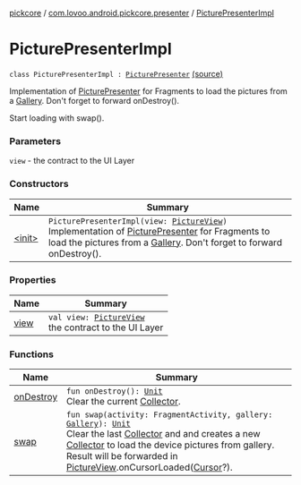 [pickcore](../../index.md) / [com.lovoo.android.pickcore.presenter](../index.md) / [PicturePresenterImpl](./index.md)

# PicturePresenterImpl

`class PicturePresenterImpl : `[`PicturePresenter`](../../com.lovoo.android.pickcore.contract/-picture-presenter/index.md) [(source)](https://github.com/lovoo/android-pickpic/blob/master/pickcore/src/main/kotlin/com/lovoo/android/pickcore/presenter/PicturePresenterImpl.kt#L21)

Implementation of [PicturePresenter](../../com.lovoo.android.pickcore.contract/-picture-presenter/index.md) for Fragments to load the pictures from a [Gallery](../../com.lovoo.android.pickcore.model/-gallery/index.md).
Don't forget to forward onDestroy().

Start loading with swap().

### Parameters

`view` - the contract to the UI Layer

### Constructors

| Name | Summary |
|---|---|
| [&lt;init&gt;](-init-.md) | `PicturePresenterImpl(view: `[`PictureView`](../../com.lovoo.android.pickcore.contract/-picture-view/index.md)`)`<br>Implementation of [PicturePresenter](../../com.lovoo.android.pickcore.contract/-picture-presenter/index.md) for Fragments to load the pictures from a [Gallery](../../com.lovoo.android.pickcore.model/-gallery/index.md). Don't forget to forward onDestroy(). |

### Properties

| Name | Summary |
|---|---|
| [view](view.md) | `val view: `[`PictureView`](../../com.lovoo.android.pickcore.contract/-picture-view/index.md)<br>the contract to the UI Layer |

### Functions

| Name | Summary |
|---|---|
| [onDestroy](on-destroy.md) | `fun onDestroy(): `[`Unit`](https://kotlinlang.org/api/latest/jvm/stdlib/kotlin/-unit/index.html)<br>Clear the current [Collector](../../com.lovoo.android.pickcore.loader/-collector/index.md). |
| [swap](swap.md) | `fun swap(activity: FragmentActivity, gallery: `[`Gallery`](../../com.lovoo.android.pickcore.model/-gallery/index.md)`): `[`Unit`](https://kotlinlang.org/api/latest/jvm/stdlib/kotlin/-unit/index.html)<br>Clear the last [Collector](../../com.lovoo.android.pickcore.loader/-collector/index.md) and and creates a new [Collector](../../com.lovoo.android.pickcore.loader/-collector/index.md) to load the device pictures from gallery. Result will be forwarded in [PictureView](../../com.lovoo.android.pickcore.contract/-picture-view/index.md).onCursorLoaded([Cursor](#)?). |
